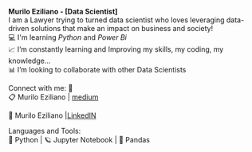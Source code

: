 **Murilo Eziliano - [Data Scientist]**  </br>
I am a Lawyer trying to turned data scientist who loves leveraging data-driven solutions that make an impact on business and society! </br>
💻 I'm learning *Python* and *Power Bi* </br>
📈 I’m constantly learning and Improving my skills, my coding, my knowledge... </br>
📊 I’m looking to collaborate with other Data Scientists</br>


Connect with me: :loudspeaker: </br>
 :clipboard: Murilo Eziliano | [medium](https://medium.com/@murilosez06)

:briefcase: Murilo Eziliano |[LinkedIN](https://www.linkedin.com/in/murilo-eziliano/)


Languages and Tools:</br>
:snake: Python | :ringed_planet: Jupyter Notebook | :panda_face: Pandas 




